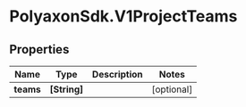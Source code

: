 # PolyaxonSdk.V1ProjectTeams

## Properties

Name | Type | Description | Notes
------------ | ------------- | ------------- | -------------
**teams** | **[String]** |  | [optional] 


